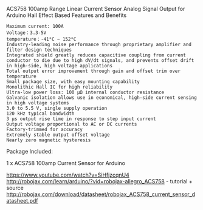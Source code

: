 ACS758 100amp Range Linear Current Sensor Analog Signal Output for Arduino Hall Effect Based
Features and Benefits

    Maximum current: 100A
    Voltage：3.3-5V
    temperature：-41°C ~ 152°C
    Industry-leading noise performance through proprietary amplifier and filter design techniques
    Integrated shield greatly reduces capacitive coupling from current conductor to die due to high dV/dt signals, and prevents offset drift in high-side, high voltage applications
    Total output error improvement through gain and offset trim over temperature
    Small package size, with easy mounting capability
    Monolithic Hall IC for high reliability
    Ultra-low power loss: 100 μΩ internal conductor resistance
    Galvanic isolation allows use in economical, high-side current sensing in high voltage systems
    3.0 to 5.5 V, single supply operation
    120 kHz typical bandwidth
    3 μs output rise time in response to step input current
    Output voltage proportional to AC or DC currents
    Factory-trimmed for accuracy
    Extremely stable output offset voltage
    Nearly zero magnetic hysteresis

Package Included:

1 x ACS758 100amp Current Sensor for Arduino 

https://www.youtube.com/watch?v=SiHfjzcqnU4
http://robojax.com/learn/arduino/?vid=robojax-allegro_ACS758 - tutorial + source
http://robojax.com/download/datasheet/robojax_ACS758_current_sensor_datasheet.pdf
